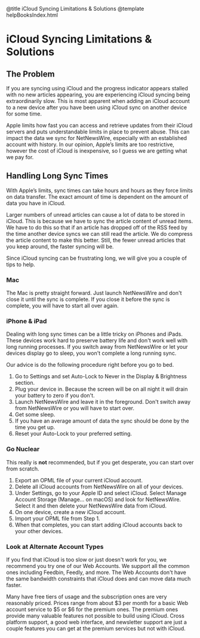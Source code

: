 @title iCloud Syncing Limitations & Solutions
@template helpBooksIndex.html

# iCloud Syncing Limitations & Solutions

The Problem
-----------

If you are syncing using iCloud and the progress indicator appears stalled with no new articles appearing, you are 
experiencing iCloud syncing being extraordinarily slow. This is most apparent when adding an iCloud account to a new 
device after you have been using iCloud sync on another device for some time.

Apple limits how fast you can access and retrieve updates from their iCloud servers and puts understandable limits in 
place to prevent abuse. This can impact the data we sync for NetNewsWire, especially with an established account with 
history. In our opinion, Apple’s limits are too restrictive, however the cost of iCloud is inexpensive, so I guess 
we are getting what we pay for.


Handling Long Sync Times
------------------------

With Apple’s limits, sync times can take hours and hours as they force limits on data transfer. The exact amount of 
time is dependent on the amount of data you have in iCloud.

Larger numbers of unread articles can cause a lot of data to be stored in iCloud. This is because we have 
to sync the article content of unread items. We have to do this so that if an article has dropped off of the 
RSS feed by the time another device syncs we can still read the article. We do compress the article content 
to make this better. Still, the fewer unread articles that you keep around, the faster syncing will be.

Since iCloud syncing can be frustrating long, we will give you a couple of tips to help.

### Mac

The Mac is pretty straight forward. Just launch NetNewsWire and don't close it until the sync is complete.
If you close it before the sync is complete, you will have to start all over again.

### iPhone & iPad

Dealing with long sync times can be a little tricky on iPhones and iPads. These devices work hard to preserve
battery life and don't work well with long running processes. If you switch away from NetNewsWire or let your
devices display go to sleep, you won't complete a long running sync.

Our advice is do the following procedure right before you go to bed.

1. Go to Settings and set Auto-Lock to Never in the Display & Brightness section.
2. Plug your device in. Because the screen will be on all night it will drain your battery to zero if you don't.
3. Launch NetNewsWire and leave it in the foreground. Don't switch away from NetNewsWire or you will have to start over.
4. Get some sleep.
5. If you have an average amount of data the sync should be done by the time you get up.
6. Reset your Auto-Lock to your preferred setting.

### Go Nuclear

This really is **not** recommended, but if you get desperate, you can start over from scratch.

1. Export an OPML file of your current iCloud account.
2. Delete all iCloud accounts from NetNewsWire on all of your devices.
3. Under Settings, go to your Apple ID and select iCloud. Select Manage Account Storage (Manage... on macOS) and look for
NetNewsWire. Select it and then delete your NetNewsWire data from iCloud.
4. On one device, create a new iCloud account.
5. Import your OPML file from Step 1.
6. When that completes, you can start adding iCloud accounts back to your other devices.

### Look at Alternate Account Types

If you find that iCloud is too slow or just doesn't work for you, we recommend you try one of our Web 
Accounts. We support all the common ones including Feedbin, Feedly, and more. The Web Accounts 
don't have the same bandwidth constraints that iCloud does and can move data much faster.

Many have free tiers of usage and the subscription ones are very reasonably priced. Prices range from about $3 per
month for a basic Web account service to $5 or $6 for the premium ones. The premium ones provide many valuable features 
not possible to build using iCloud. Cross platform support, a good web interface, and newsletter support are
just a couple features you can get at the premium services but not with iCloud.


